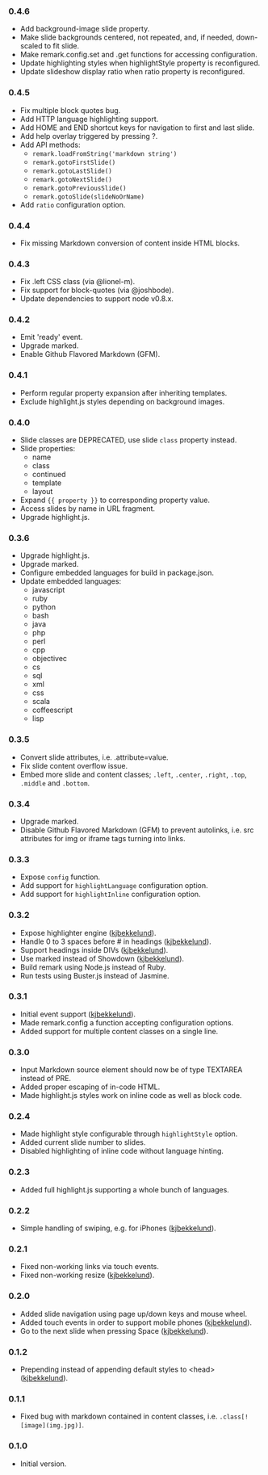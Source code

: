 ### 0.4.6
* Add background-image slide property.
* Make slide backgrounds centered, not repeated, and, if needed, down-scaled to fit slide.
* Make remark.config.set and .get functions for accessing configuration.
* Update highlighting styles when highlightStyle property is reconfigured.
* Update slideshow display ratio when ratio property is reconfigured.

### 0.4.5
* Fix multiple block quotes bug.
* Add HTTP language highlighting support.
* Add HOME and END shortcut keys for navigation to first and last slide.
* Add help overlay triggered by pressing ?.
* Add API methods:
  * `remark.loadFromString('markdown string')`
  * `remark.gotoFirstSlide()`
  * `remark.gotoLastSlide()`
  * `remark.gotoNextSlide()`
  * `remark.gotoPreviousSlide()`
  * `remark.gotoSlide(slideNoOrName)`
* Add `ratio` configuration option.

### 0.4.4
* Fix missing Markdown conversion of content inside HTML blocks.

### 0.4.3
* Fix .left CSS class (via @lionel-m).
* Fix support for block-quotes (via @joshbode).
* Update dependencies to support node v0.8.x.

### 0.4.2
* Emit 'ready' event.
* Upgrade marked.
* Enable Github Flavored Markdown (GFM).

### 0.4.1
* Perform regular property expansion after inheriting templates.
* Exclude highlight.js styles depending on background images.

### 0.4.0
* Slide classes are DEPRECATED, use slide `class` property instead.
* Slide properties:
  * name
  * class
  * continued
  * template
  * layout
* Expand `{{ property }}` to corresponding property value.
* Access slides by name in URL fragment.
* Upgrade highlight.js.

### 0.3.6
* Upgrade highlight.js.
* Upgrade marked.
* Configure embedded languages for build in package.json.
* Update embedded languages:
  * javascript
  * ruby
  * python
  * bash
  * java
  * php
  * perl
  * cpp
  * objectivec
  * cs
  * sql
  * xml
  * css
  * scala
  * coffeescript
  * lisp

### 0.3.5
* Convert slide attributes, i.e. .attribute=value.
* Fix slide content overflow issue.
* Embed more slide and content classes; `.left`, `.center`, `.right`, `.top`, `.middle` and `.bottom`.

### 0.3.4
* Upgrade marked.
* Disable Github Flavored Markdown (GFM) to prevent autolinks, i.e. src attributes for img or iframe tags turning into links.

### 0.3.3
* Expose `config` function.
* Add support for `highlightLanguage` configuration option.
* Add support for `highlightInline` configuration option.

### 0.3.2
* Expose highlighter engine ([kjbekkelund](https://github.com/kjbekkelund)).
* Handle 0 to 3 spaces before # in headings ([kjbekkelund](https://github.com/kjbekkelund)).
* Support headings inside DIVs ([kjbekkelund](https://github.com/kjbekkelund)).
* Use marked instead of Showdown ([kjbekkelund](https://github.com/kjbekkelund)).
* Build remark using Node.js instead of Ruby.
* Run tests using Buster.js instead of Jasmine.

### 0.3.1
* Initial event support ([kjbekkelund](https://github.com/kjbekkelund)).
* Made remark.config a function accepting configuration options.
* Added support for multiple content classes on a single line.

### 0.3.0

* Input Markdown source element should now be of type TEXTAREA instead of PRE.
* Added proper escaping of in-code HTML.
* Made highlight.js styles work on inline code as well as block code.

### 0.2.4

* Made highlight style configurable through `highlightStyle` option.
* Added current slide number to slides.
* Disabled highlighting of inline code without language hinting.

### 0.2.3

* Added full highlight.js supporting a whole bunch of languages.

### 0.2.2

* Simple handling of swiping, e.g. for iPhones ([kjbekkelund](https://github.com/kjbekkelund)).

### 0.2.1

* Fixed non-working links via touch events.
* Fixed non-working resize ([kjbekkelund](https://github.com/kjbekkelund)).

### 0.2.0

* Added slide navigation using page up/down keys and mouse wheel.
* Added touch events in order to support mobile phones ([kjbekkelund](https://github.com/kjbekkelund)).
* Go to the next slide when pressing Space ([kjbekkelund](https://github.com/kjbekkelund)).

### 0.1.2

* Prepending instead of appending default styles to &lt;head&gt; ([kjbekkelund](https://github.com/kjbekkelund)).

### 0.1.1

* Fixed bug with markdown contained in content classes, i.e. `.class[![image](img.jpg)]`.

### 0.1.0

* Initial version.
